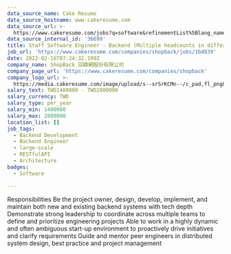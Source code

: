 ```yaml
---
data_source_name: Cake Resume
data_source_hostname: www.cakeresume.com
data_source_url: >-
  https://www.cakeresume.com/jobs?q=software&refinementList%5Blang_name%5D%5B0%5D=English&refinementList%5Bsalary_type%5D=per_year&range%5Bsalary_range%5D%5Bmin%5D=1000000&page=2
data_source_internal_id: '36699'
title: Staff Software Engineer - Backend (Multiple headcounts in different teams)
job_url: 'https://www.cakeresume.com/companies/shopback/jobs/1bd839'
date: 2022-02-16T07:24:32.199Z
company_name: ShopBack 回饋網股份有限公司
company_page_url: 'https://www.cakeresume.com/companies/shopback'
company_logo_url: >-
  https://media.cakeresume.com/image/upload/s--srSrKCMn--/c_pad,fl_png8,h_200,w_200/v1526020549/vhipuceyhp4pm5kqc6dg.png
salary_text: TWD1400000 - TWD2800000
salary_currency: TWD
salary_type: per_year
salary_min: 1400000
salary_max: 2800000
location_list: []
job_tags:
  - Backend Development
  - Backend Engineer
  - large-scale
  - RESTfulAPI
  - Architecture
badges:
  - Software

---
```


Responsibilities Be the project owner, design, develop, implement, and maintain both new and existing backend systems with tech depth Demonstrate strong leadership to coordinate across multiple teams to define and prioritize engineering projects Able to work in a highly dynamic and often ambiguous start-up environment to proactively drive initiatives and clarify requirements Guide and mentor peer engineers in distributed system design, best practice and project management